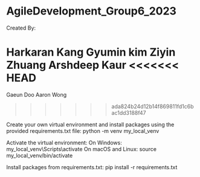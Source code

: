 # AgileDevelopment_Group6_2023

Created By:

Harkaran Kang
Gyumin kim
Ziyin Zhuang
Arshdeep Kaur
<<<<<<< HEAD
=======
Gaeun Doo
Aaron Wong
>>>>>>> ada824b24d12b14f869811fd1c6bac1dd3188f47

Create your own virtual environment and install packages using the provided requirements.txt file:
python -m venv my_local_venv

Activate the virtual environment:
On Windows:
my_local_venv\Scripts\activate
On macOS and Linux:
source my_local_venv/bin/activate

Install packages from requirements.txt:
pip install -r requirements.txt
